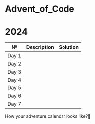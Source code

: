 # Advent_of_Code 
# 2024
| № | Description | Solution |
| --- | --- | --- |
| Day 1 |  | []()
| Day 2 |  |[]()
| Day 3 |  | []()
| Day 4 |  | []()
| Day 5 |  | []()
| Day 6 |  | []()
| Day 7 |  | []()

How your adventure calendar looks like?🤔
